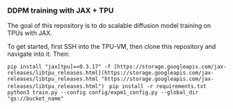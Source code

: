 ### DDPM training with JAX + TPU
The goal of this repository is to do scalable diffusion model training on TPUs with JAX. 

To get started, first SSH into the TPU-VM, then clone this repository and navigate into it. Then:

``pip install "jax[tpu]==0.3.17" -f [https://storage.googleapis.com/jax-releases/libtpu_releases.html](https://storage.googleapis.com/jax-releases/libtpu_releases.html "https://storage.googleapis.com/jax-releases/libtpu_releases.html") ``
`` pip install -r requirements.txt ``
``python3 train.py --config config/expm1_config.py --global_dir "gs://bucket_name"``
